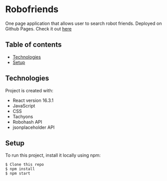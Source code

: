 # Robofriends

One page application that allows user to search robot friends.
Deployed on Github Pages.
Check it out [here](https://edward-rodriguez.github.io/robofriends/)

## Table of contents

- [Technologies](#technologies)
- [Setup](#setup)

## Technologies

Project is created with:

- React version 16.3.1
- JavaScript
- CSS
- Tachyons
- Robohash API
- jsonplaceholder API

## Setup

To run this project, install it locally using npm:

```
$ Clone this repo
$ npm install
$ npm start
```
